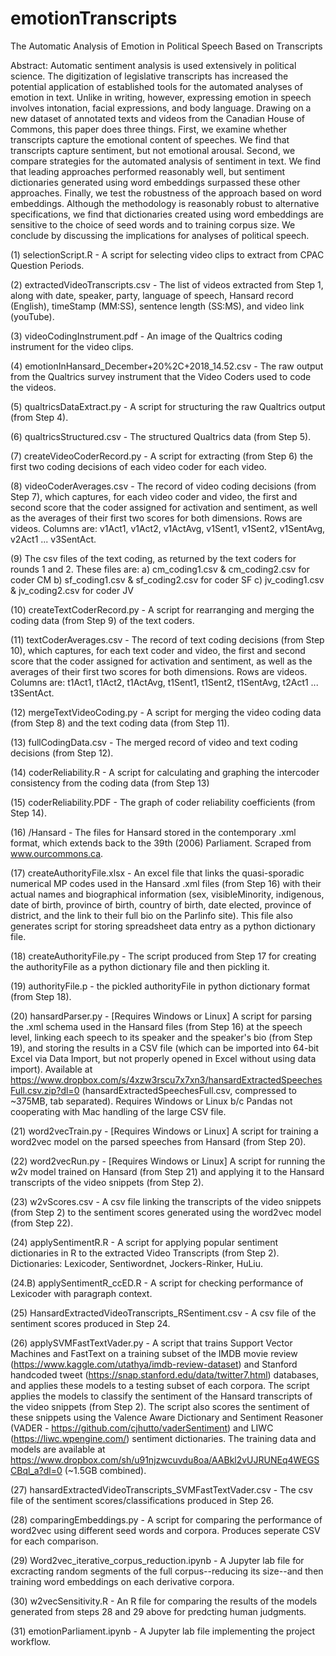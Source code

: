 # emotionTranscripts
The Automatic Analysis of Emotion in Political Speech Based on Transcripts

Abstract: Automatic sentiment analysis is used extensively in political science. The digitization of legislative transcripts has increased the potential application of established tools for the automated analyses of emotion in text. Unlike in writing, however, expressing emotion in speech involves intonation, facial expressions, and body language. Drawing on a new dataset of annotated texts and videos from the Canadian House of Commons, this paper does three things. First, we examine whether transcripts capture the emotional content of speeches. We find that transcripts capture sentiment, but not emotional arousal. Second, we compare strategies for the automated analysis of sentiment in text. We find that leading approaches performed reasonably well, but sentiment dictionaries generated using word embeddings surpassed these other approaches.  Finally, we test the robustness of the approach based on word embeddings. Although the methodology is reasonably robust to alternative specifications, we find that dictionaries created using word embeddings are sensitive to the choice of seed words and to training corpus size. We conclude by discussing the implications for analyses of political speech.

(1) selectionScript.R - A script for selecting video clips to extract from CPAC Question Periods.

(2) extractedVideoTranscripts.csv - The list of videos extracted from Step 1, along with date, speaker, party, language of speech, Hansard record (English), timeStamp (MM:SS), sentence length (SS:MS), and video link (youTube). 

(3) videoCodingInstrument.pdf - An image of the Qualtrics coding instrument for the video clips.

(4) emotionInHansard_December+20%2C+2018_14.52.csv - The raw output from the Qualtrics survey instrument that the Video Coders used to code the videos.

(5) qualtricsDataExtract.py - A script for structuring the raw Qualtrics output (from Step 4).  

(6) qualtricsStructured.csv - The structured Qualtrics data (from Step 5).

(7) createVideoCoderRecord.py - A script for extracting (from Step 6) the first two coding decisions of each video coder for each video.

(8) videoCoderAverages.csv - The record of video coding decisions (from Step 7), which captures, for each video coder and video, the first and second score that the coder assigned for activation and sentiment, as well as the averages of their first two scores for both dimensions. Rows are videos.  Columns are: v1Act1, v1Act2, v1ActAvg, v1Sent1, v1Sent2, v1SentAvg, v2Act1 ... v3SentAct. 

(9) The csv files of the text coding, as returned by the text coders for rounds 1 and 2.  These files are:
                a) cm_coding1.csv & cm_coding2.csv for coder CM
                b) sf_coding1.csv & sf_coding2.csv for coder SF
                c) jv_coding1.csv & jv_coding2.csv for coder JV

(10) createTextCoderRecord.py - A script for rearranging and merging the coding data (from Step 9) of the text coders.

(11) textCoderAverages.csv - The record of text coding decisions (from Step 10), which captures, for each text coder and video, the first and second score that the coder assigned for activation and sentiment, as well as the averages of their first two scores for both dimensions. Rows are videos.  Columns are: t1Act1, t1Act2, t1ActAvg, t1Sent1, t1Sent2, t1SentAvg, t2Act1 ... t3SentAct. 

(12) mergeTextVideoCoding.py - A script for merging the video coding data (from Step 8) and the text coding data (from Step 11).

(13) fullCodingData.csv - The merged record of video and text coding decisions (from Step 12).

(14) coderReliability.R - A script for calculating and graphing the intercoder consistency from the coding data (from Step 13) 

(15) coderReliability.PDF - The graph of coder reliability coefficients (from Step 14).

(16) /Hansard - The files for Hansard stored in the contemporary .xml format, which extends back to the 39th (2006) Parliament.  Scraped from www.ourcommons.ca.

(17) createAuthorityFile.xlsx - An excel file that links the quasi-sporadic numerical MP codes used in the Hansard .xml files (from Step 16) with their actual names and biographical information (sex, visibleMinority, indigenous, date of birth, province of birth, country of birth, date elected, province of district, and the link to their full bio on the Parlinfo site). This file also generates script for storing spreadsheet data entry as a python dictionary file.

(18) createAuthorityFile.py - The script produced from Step 17 for creating the authorityFile as a python dictionary file and then pickling it.  

(19) authorityFile.p - the pickled authorityFile in python dictionary format (from Step 18).

(20) hansardParser.py - [Requires Windows or Linux] A script for parsing the .xml schema used in the Hansard files (from Step 16) at the speech level, linking each speech to its speaker and the speaker's bio (from Step 19), and storing the results in a CSV file (which can be imported into 64-bit Excel via Data Import, but not properly opened in Excel without using data import). Available at https://www.dropbox.com/s/4xzw3rscu7x7xn3/hansardExtractedSpeechesFull.csv.zip?dl=0 (hansardExtractedSpeechesFull.csv, compressed to ~375MB, tab separated). Requires Windows or Linux b/c Pandas not cooperating with Mac handling of the large CSV file.  

(21) word2vecTrain.py - [Requires Windows or Linux] A script for training a word2vec model on the parsed speeches from Hansard (from Step 20).

(22) word2vecRun.py - [Requires Windows or Linux] A script for running the w2v model trained on Hansard (from Step 21) and applying it to the Hansard transcripts of the video snippets (from Step 2).  

(23) w2vScores.csv - A csv file linking the transcripts of the video snippets (from Step 2) to the sentiment scores generated
using the word2vec model (from Step 22).  

(24) applySentimentR.R - A script for applying popular sentiment dictionaries in R to the extracted Video Transcripts (from Step 2). Dictionaries: Lexicoder, Sentiwordnet, Jockers-Rinker, HuLiu.  

(24.B) applySentimentR_ccED.R - A script for checking performance of Lexicoder with paragraph context.

(25) HansardExtractedVideoTranscripts_RSentiment.csv - A csv file of the sentiment scores produced in Step 24. 

(26) applySVMFastTextVader.py - A script that trains Support Vector Machines and FastText on a training subset of the IMDB movie review (https://www.kaggle.com/utathya/imdb-review-dataset) and Stanford handcoded tweet (https://snap.stanford.edu/data/twitter7.html) databases, and applies these models to a testing subset of each corpora. The script applies the models to classify the sentiment of the Hansard transcripts of the video snippets (from Step 2). The  script also scores the sentiment of these snippets using the Valence Aware Dictionary and Sentiment Reasoner (VADER - https://github.com/cjhutto/vaderSentiment) and LIWC (https://liwc.wpengine.com/) sentiment dictionaries. The training data and models are available at https://www.dropbox.com/sh/u91njzwcuvdu8oa/AABkl2vUJRUNEq4WEGSCBql_a?dl=0 (~1.5GB combined).

(27) hansardExtractedVideoTranscripts_SVMFastTextVader.csv - The csv file of the sentiment scores/classifications produced in Step 26.

(28) comparingEmbeddings.py - A script for comparing the performance of word2vec using different seed words and corpora. Produces seperate CSV for each comparison.

(29) Word2vec_iterative_corpus_reduction.ipynb - A Jupyter lab file for excracting random segments of the full corpus--reducing its size--and then training word embeddings on each derivative corpora.  

(30) w2vecSensitivity.R - An R file for comparing the results of the models generated from steps 28 and 29 above for predcting human judgments.

(31) emotionParliament.ipynb - A Jupyter lab file implementing the project workflow.  











